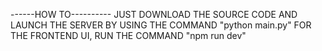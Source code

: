 ------HOW TO----------
JUST DOWNLOAD THE SOURCE CODE AND LAUNCH THE SERVER BY USING THE COMMAND "python main.py"
FOR THE FRONTEND UI, RUN THE COMMAND "npm run dev"
